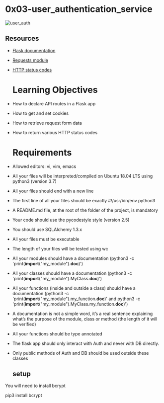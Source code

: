 # 0x03-user_authentication_service


![user_auth](https://github.com/michaelabiaw/alx-backend-user-data/assets/83102581/2092ece9-2dbf-495c-9abe-3bbbf7b9d1fc)



## Resources

+ [Flask documentation]()
+ [Requests module]()
+ [HTTP status codes]()


  # Learning Objectives
+ How to declare API routes in a Flask app
+ How to get and set cookies
+ How to retrieve request form data
+ How to return various HTTP status codes

  # Requirements
+ Allowed editors: vi, vim, emacs
+ All your files will be interpreted/compiled on Ubuntu 18.04 LTS using python3 (version 3.7)
+ All your files should end with a new line
+ The first line of all your files should be exactly #!/usr/bin/env python3
+ A README.md file, at the root of the folder of the project, is mandatory
+ Your code should use the pycodestyle style (version 2.5)
+ You should use SQLAlchemy 1.3.x
+ All your files must be executable
+ The length of your files will be tested using wc
+ All your modules should have a documentation (python3 -c 'print(__import__("my_module").__doc__)')
+ All your classes should have a documentation (python3 -c 'print(__import__("my_module").MyClass.__doc__)')
+ All your functions (inside and outside a class) should have a documentation (python3 -c 'print(__import__("my_module").my_function.__doc__)' and python3 -c 'print(__import__("my_module").MyClass.my_function.__doc__)')
+ A documentation is not a simple word, it’s a real sentence explaining what’s the purpose of the module, class or method (the length of it will be verified)
+ All your functions should be type annotated
+ The flask app should only interact with Auth and never with DB directly.
+ Only public methods of Auth and DB should be used outside these classes

  ## setup
You will need to install bcrypt

pip3 install bcrypt
